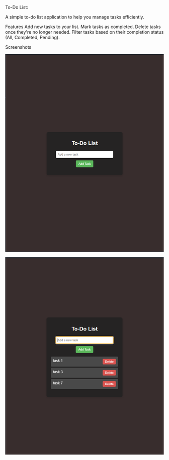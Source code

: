 To-Do List: 


A simple to-do list application to help you manage tasks efficiently.

Features
Add new tasks to your list.
Mark tasks as completed.
Delete tasks once they're no longer needed.
Filter tasks based on their completion status (All, Completed, Pending).

Screenshots

![alt text](image-1.png)

![alt text](image-2.png)